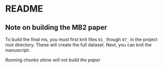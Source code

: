 # README

## Note on building the MB2 paper

To build the final ms, you must first knit files `01_` though `07_` in the project root directory. These will create the full dataset. Next, you can knit the manuscript. 

*Running chunks alone will not build the paper*

